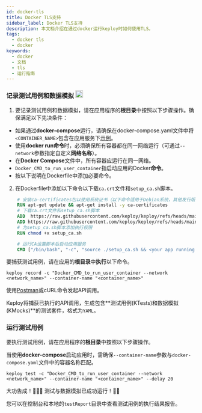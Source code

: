 ```yaml
---
id: docker-tls
title: Docker TLS支持
sidebar_label: Docker TLS支持
description: 本文档介绍在通过docker运行keploy时如何使用TLS。
tags:
  - docker tls
  - docker
keywords:
  - docker
  - 文档
  - tls
  - 运行指南
---
```


### 记录测试用例和数据模拟 <img src="https://cdn4.iconfinder.com/data/icons/logos-and-brands/512/97_Docker_logo_logos-512.png" width="20" height="20"/>

1. 要记录测试用例和数据模拟，请在应用程序的**根目录**中按照以下步骤操作。确保满足以下先决条件：

- 如果通过**docker-compose**运行，请确保在docker-compose.yaml文件中将`<CONTAINER_NAME>`包含在应用服务下[示例](https://github.com/keploy/samples-python/blob/9d6cf40da2eb75f6e035bedfb30e54564785d5c9/flask-mongo/docker-compose.yml#L14)。
- 使用**docker run命令**时，必须确保所有容器都在同一网络运行（可通过`--network`参数指定自定义**网络名称**）。
- 在**Docker Compose**文件中，所有容器应运行在同一网络。
- `Docker_CMD_to_run_user_container`指启动应用的Docker**命令**。
- 按以下说明在Dockerfile中添加必要命令。

2. 在Dockerfile中添加以下命令以下载`ca.crt`文件和`setup_ca.sh`脚本。

```dockerfile
    # 安装ca-certificates包以使用系统证书（以下命令适用于Debian系统，其他发行版可能需要调整）
    RUN apt-get update && apt-get install -y ca-certificates
    # 下载ca.crt文件和setup_ca.sh脚本
    ADD  https://raw.githubusercontent.com/keploy/keploy/refs/heads/main/pkg/core/proxy/tls/asset/ca.crt ca.crt
    ADD https://raw.githubusercontent.com/keploy/keploy/refs/heads/main/pkg/core/proxy/tls/asset/setup_ca.sh setup_ca.sh
    # 为setup_ca.sh脚本添加执行权限
    RUN chmod +x setup_ca.sh

    # 运行CA设置脚本后启动应用服务
    CMD ["/bin/bash", "-c", "source ./setup_ca.sh && <your app running command>"]
```

要捕获测试用例，请在应用的**根目录**中**执行**以下命令。

```shell
keploy record -c "Docker_CMD_to_run_user_container --network <network_name>" --container-name "<container_name>"
```

使用[Postman](https://www.postman.com/)或cURL命令发起API调用。

Keploy将捕获已执行的API调用，生成包含**测试用例(KTests)和数据模拟(KMocks)**的测试套件，格式为`YAML`。

### 运行测试用例

要执行测试用例，请在应用程序的**根目录**中按照以下步骤操作。

当使用**docker-compose**启动应用时，需确保`--container-name`参数与`docker-compose.yaml`文件中的容器名称匹配。

```shell
keploy test -c "Docker_CMD_to_run_user_container --network <network_name>" --container-name "<container_name>" --delay 20
```

大功告成！🧑🏻‍💻 测试与数据模拟已成功运行！🐰🎉

您可以在控制台和本地的`testReport`目录中查看测试用例的执行结果报告。